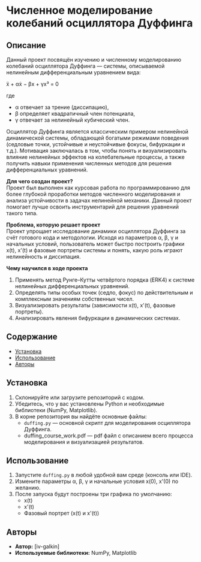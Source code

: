 # Численное моделирование колебаний осциллятора Дуффинга

## Описание

Данный проект посвящён изучению и численному моделированию колебаний осциллятора Дуффинга — системы, описываемой нелинейным дифференциальным уравнением вида:

  
ẍ + αẋ − βx + γx³ = 0  

где  
- α отвечает за трение (диссипацию),  
- β определяет квадратичный член потенциала,  
- γ отвечает за нелинейный кубический член.  

Осциллятор Дуффинга является классическим примером нелинейной динамической системы, обладающей богатыми режимами поведения (седловые точки, устойчивые и неустойчивые фокусы, бифуркации и т.д.). Мотивация заключалась в том, чтобы понять и визуализировать влияние нелинейных эффектов на колебательные процессы, а также получить навыки применения численных методов для решения дифференциальных уравнений.

**Для чего создан проект?**  
Проект был выполнен как курсовая работа по программированию для более глубокой проработки методов численного моделирования и анализа устойчивости в задачах нелинейной механики. Данный проект помогает лучше освоить инструментарий для решения уравнений такого типа.

**Проблема, которую решает проект**  
Проект упрощает исследование динамики осциллятора Дуффинга за счёт готового кода и методологии. Исходя из параметров α, β, γ и начальных условий, пользователь может быстро построить графики x(t), x'(t) и фазовые портреты системы и понять, какую роль играют нелинейность и диссипация.

**Чему научился в ходе проекта**  
1. Применять метод Рунге–Кутты четвёртого порядка (ERK4) к системе нелинейных дифференциальных уравнений.  
2. Определять типы особых точек (седло, фокус) по действительным и комплексным значениям собственных чисел.  
3. Визуализировать результаты (зависимости x(t), x'(t), фазовые портреты).  
4. Анализировать явления бифуркации в динамических системах.

## Содержание

- [Установка](#установка)
- [Использование](#использование)
- [Авторы](#авторы)

## Установка

1. Склонируйте или загрузите репозиторий с кодом.  
2. Убедитесь, что у вас установлены Python и необходимые библиотеки (NumPy, Matplotlib).  
3. В корне репозитория вы найдёте основные файлы:
   - `duffing.py` — основной скрипт для моделирования осциллятора Дуффинга.  
   - duffing_course_work.pdf — pdf файл с описанием всего процесса моделирования и визуализацией результатов.

## Использование

1. Запустите `duffing.py` в любой удобной вам среде (консоль или IDE).  
2. Измените параметры α, β, γ и начальные условия x(0), x'(0) по желанию.  
3. После запуска будут построены три графика по умолчанию:  
   - x(t)  
   - x'(t)  
   - Фазовый портрет (x(t) и x'(t))

## Авторы

- **Автор:** [iv-galkin]
- **Используемые библиотеки:** NumPy, Matplotlib
